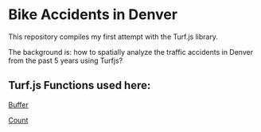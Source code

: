 # Bike Accidents in Denver

This repository compiles my first attempt with the Turf.js library. 

The background is: how to spatially analyze the traffic accidents in Denver from the past 5 years using Turfjs? 

## Turf.js Functions used here:

[Buffer](https://github.com/Turfjs/turf-buffer)

[Count](https://github.com/Turfjs/turf-count)


